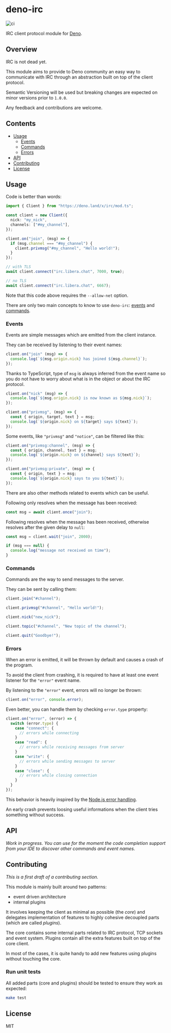 # deno-irc

![ci](https://github.com/jeromeludmann/deno-irc/workflows/ci/badge.svg)

IRC client protocol module for [Deno](https://deno.land/).

## Overview

IRC is not dead yet.

This module aims to provide to Deno community an easy way to communicate with
IRC through an abstraction built on top of the client protocol.

Semantic Versioning will be used but breaking changes are expected on minor
versions prior to `1.0.0`.

Any feedback and contributions are welcome.

## Contents

- [Usage](#usage)
  - [Events](#events)
  - [Commands](#commands)
  - [Errors](#errors)
- [API](#api)
- [Contributing](#contributing)
- [License](#license)

## Usage

Code is better than words:

```ts
import { Client } from "https://deno.land/x/irc/mod.ts";

const client = new Client({
  nick: "my_nick",
  channels: ["#my_channel"],
});

client.on("join", (msg) => {
  if (msg.channel === "#my_channel") {
    client.privmsg("#my_channel", "Hello world!");
  }
});

// with TLS
await client.connect("irc.libera.chat", 7000, true);

// no TLS
await client.connect("irc.libera.chat", 6667);
```

Note that this code above requires the `--allow-net` option.

There are only two main concepts to know to use `deno-irc`: [events](#events)
and [commands](#commands).

### Events

Events are simple messages which are emitted from the client instance.

They can be received by listening to their event names:

```ts
client.on("join" (msg) => {
  console.log(`${msg.origin.nick} has joined ${msg.channel}`);
});
```

Thanks to TypeScript, type of `msg` is always inferred from the event name so
you do not have to worry about what is in the object or about the IRC protocol.

```ts
client.on("nick" (msg) => {
  console.log(`${msg.origin.nick} is now known as ${msg.nick}`);
});

client.on("privmsg", (msg) => {
  const { origin, target, text } = msg;
  console.log(`${origin.nick} on ${target} says ${text}`);
});
```

Some events, like `"privmsg"` and `"notice"`, can be filtered like this:

```ts
client.on("privmsg:channel", (msg) => {
  const { origin, channel, text } = msg;
  console.log(`${origin.nick} on ${channel} says ${text}`);
});

client.on("privmsg:private", (msg) => {
  const { origin, text } = msg;
  console.log(`${origin.nick} says to you ${text}`);
});
```

There are also other methods related to events which can be useful.

Following only resolves when the message has been received:

```ts
const msg = await client.once("join");
```

Following resolves when the message has been received, otherwise resolves after
the given delay to `null`:

```ts
const msg = client.wait("join", 2000);

if (msg === null) {
  console.log("message not received on time");
}
```

### Commands

Commands are the way to send messages to the server.

They can be sent by calling them:

```ts
client.join("#channel");

client.privmsg("#channel", "Hello world!");

client.nick("new_nick");

client.topic("#channel", "New topic of the channel");

client.quit("Goodbye!");
```

### Errors

When an error is emitted, it will be thrown by default and causes a crash of the
program.

To avoid the client from crashing, it is required to have at least one event
listener for the `"error"` event name.

By listening to the `"error"` event, errors will no longer be thrown:

```ts
client.on("error", console.error);
```

Even better, you can handle them by checking `error.type` property:

```ts
client.on("error", (error) => {
  switch (error.type) {
    case "connect": {
      // errors while connecting
    }
    case "read": {
      // errors while receiving messages from server
    }
    case "write": {
      // errors while sending messages to server
    }
    case "close": {
      // errors while closing connection
    }
  }
});
```

This behavior is heavily inspired by the
[Node.js error handling](https://www.joyent.com/node-js/production/design/errors).

An early crash prevents loosing useful informations when the client tries
something without success.

## API

_Work in progress. You can use for the moment the code completion support from
your IDE to discover other commands and event names._

## Contributing

_This is a first draft of a contributing section._

This module is mainly built around two patterns:

- event driven architecture
- internal plugins

It involves keeping the client as minimal as possible (the _core_) and delegates
implementation of features to highly cohesive decoupled parts (which are called
_plugins_).

The core contains some internal parts related to IRC protocol, TCP sockets and
event system. Plugins contain all the extra features built on top of the core
client.

In most of the cases, it is quite handy to add new features using plugins
without touching the core.

### Run unit tests

All added parts (core and plugins) should be tested to ensure they work as
expected:

```sh
make test
```

## License

MIT
